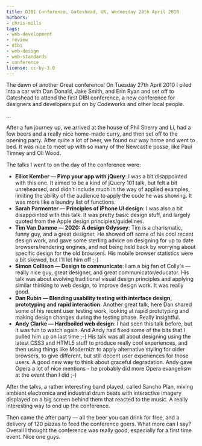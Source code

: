 ```yaml
---
title: DIBI Conference, Gateshead, UK, Wednesday 28th April 2010
authors:
- chris-mills
tags:
- web-development
- review
- dibi
- web-design
- web-standards
- conference
license: cc-by-3.0
---
```


<p><p>The dawn of another Great conference! On Tuesday 27th April 2010 I piled into a car with Dan Donald, Jake Smith, and Erin Ryan and set off to Gateshead to attend the first DIBI conference, a new conference for designers and developers put on by Codeworks and other local people.</p> ... </p><!--more-->	<p>After a fun journey up, we arrived at the house of Phil Sherry and Li, had a few beers and a really nice home-made curry, and then set off to the opening party. After quite a lot of beer, we found our way home and went to bed. It was nice to meet up with so many of the Newcastle posse, like Paul Timney and Oli Wood.</p>

<p>The talks I went to on the day of the conference were:</p>

<ul>
  <li><strong>Elliot Kember — Pimp your app with jQuery</strong>: I was a bit disappointed with this one. It aimed to be a kind of jQuery 101 talk, but felt a bit unrehearsed, and didn&#39;t include much in the way of applied examples, limiting the ability of the audience to apply the code he was showing. It was more like a laundry list of functions.</li>
  <li><strong>Sarah Parmenter — Principles of iPhone UI design</strong>: I was also a bit disappointed with this talk. It was pretty basic design stuff, and largely quoted from the Apple design principles/guidelines.</li>
  <li><strong>Tim Van Damme — 2020: A design Odyssey</strong>: Tim is a charismatic, funny guy, and a great designer. He showed off some of his cool recent design work, and gave some sterling advice on designing for up to date browsers/rendering engines, and not being held back by worrying about specific design for the old browsers. His mobile browser statistics were a bit skewed, but I&#39;ll let him off ;-)</li>
  <li><strong>Simon Collison — Design to communicate</strong>: I am a big fan of Colly&#39;s — really nice guy, great designer, and great communicator/educator. His talk was about evolving traditional visual design principles and applying similar thinking to web design, to improve design work. It was really good.</li>
  <li><strong>Dan Rubin — Blending usability testing with interface design, prototyping and rapid interaction</strong>: Another great talk, here Dan shared some of his recent user testing work, looking at rapid prototyping and making design changes during the testing phase. Really insightful.</li>
  <li><strong>Andy Clarke — Hardboiled web design</strong>: I had seen this talk before, but it was fun to watch again. And Andy had fixed some of the bits that I pulled him up on last time ;-) His talk was all about designing using the latest CSS3 and HTML5 stuff to produce really cool experiences, and then using things like Modernizr to apply alternative styling for older browsers, to give different, but still decent user experiences for those users. A good new way to think about graceful degradation. Andy gave Opera a lot of nice mentions - he probably did more Opera evangelism at the event than I did ;-)</li>
</ul>

<p>After the talks, a rather interesting band played, called Sancho Plan, mixing ambient electronica and industrial drum beats with interactive imagery displayed on a big screen behind them that reacted to the music. A really interesting way to end up the conference.</p>

<p>Then came the after party — all the beer you can drink for free, and a delivery of 120 pizzas to feed the conference goers. What more can I say? Overall I thought the conference was really good, especially for a first time event. Nice one guys.</p>
